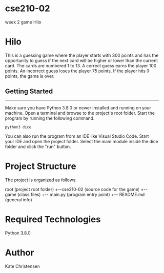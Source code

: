 # cse210-02
 week 2 game Hilo

# Hilo
This is a guessing game where the player starts with 300 points and has the opportunity to guess if the next card will be higher or lower than the current card. The cards are numbered 1 to 13. A correct guess earns the player 100 points. An incorrect guess loses the player 75 points. If the player hits 0 points, the game is over.

## Getting Started
---
Make sure you have Python 3.8.0 or newer installed and running on your machine. Open a terminal and 
browse to the project's root folder. Start the program by running the following command.
```
python3 dice 
```
You can also run the program from an IDE like Visual Studio Code. Start your IDE and open the 
project folder. Select the main module inside the dice folder and click the "run" button.

# Project Structure

The project is organized as follows:

root                    (project root folder)
+--cse210-02            (source code for the game)
    +-- game            (class files)
    +-- main.py         (program entry point)
+-- README.md           (general info)

# Required Technologies

Python 3.8.0

# Author

Kate Christensen
